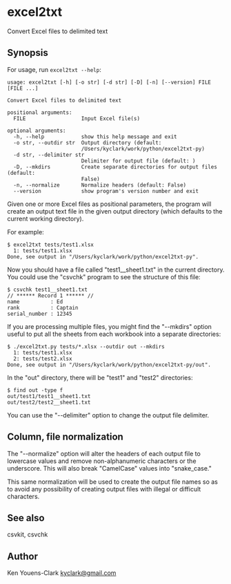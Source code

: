 # excel2txt

Convert Excel files to delimited text

## Synopsis

For usage, run `excel2txt --help`:

```
usage: excel2txt [-h] [-o str] [-d str] [-D] [-n] [--version] FILE [FILE ...]

Convert Excel files to delimited text

positional arguments:
  FILE                  Input Excel file(s)

optional arguments:
  -h, --help            show this help message and exit
  -o str, --outdir str  Output directory (default:
                        /Users/kyclark/work/python/excel2txt-py)
  -d str, --delimiter str
                        Delimiter for output file (default: )
  -D, --mkdirs          Create separate directories for output files (default:
                        False)
  -n, --normalize       Normalize headers (default: False)
  --version             show program's version number and exit
```

Given one or more Excel files as positional parameters, the program
will create an output text file in the given output directory (which 
defaults to the current working directory).

For example:

```
$ excel2txt tests/test1.xlsx
  1: tests/test1.xlsx
Done, see output in "/Users/kyclark/work/python/excel2txt-py".
```

Now you should have a file called "test1__sheet1.txt" in the current directory.
You could use the "csvchk" program to see the structure of this file:

```
$ csvchk test1__sheet1.txt
// ****** Record 1 ****** //
name          : Ed
rank          : Captain
serial_number : 12345
```

If you are processing multiple files, you might find the "--mkdirs" option useful to put all the sheets from each workbook into a separate directories:

```
$ ./excel2txt.py tests/*.xlsx --outdir out --mkdirs
  1: tests/test1.xlsx
  2: tests/test2.xlsx
Done, see output in "/Users/kyclark/work/python/excel2txt-py/out".
```

In the "out" directory, there will be "test1" and "test2" directories:

```
$ find out -type f
out/test1/test1__sheet1.txt
out/test2/test2__sheet1.txt
```

You can use the "--delimiter" option to change the output file delimiter.

## Column, file normalization

The "--normalize" option will alter the headers of each output file to lowercase values and remove non-alphanumeric characters or the underscore.
This will also break "CamelCase" values into "snake_case."

This same normalization will be used to create the output file names so as to avoid any possibility of creating output files with illegal or difficult characters.

## See also

csvkit, csvchk

## Author

Ken Youens-Clark <kyclark@gmail.com>
